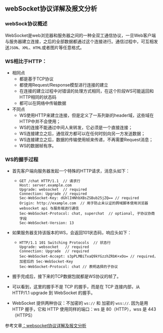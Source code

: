## webSocket协议详解及报文分析

### webSock协议概述

WebSocket是web浏览器和服务器之间的一种全双工通信协议，一旦Web客户端与服务器建立连接，之后的全部数据都通过这个连接进行。通信过程中，可互相发送`JSON`、`XML`、`HTML`或者图片等任意格式。

### WS相比于HTTP：

- 相同点
  - 都是基于TCP协议
  - 都使用Request/Response模型进行连接的建立
  - 在连接的建立过程中对错误的处理方式相同，在这个阶段WS可能返回和HTTP相同的状态码
  - 都可以在网络中传输数据
- 不同点
  - WS使用HTTP来建立连接，但是定义了一系列新的header域，这些域在HTTP中并不会使用；
  - WS的连接不能通过中间人来转发，它必须是一个直接连接；
  - WS连接建立之后，通信双方都可以在任何时刻向另一方发送数据；
  - WS连接建立之后，数据的传输使用帧来传递，不再需要Request消息；
  - WS的数据帧有序。

### WS的握手过程

- 首先客户端向服务器发起一个特殊的HTTP请求，消息头如下：

  - ````http
    GET /chat HTTP/1.1  // 请求行
    Host: server.example.com
    Upgrade: websocket  // required
    Connection: Upgrade // required
    Sec-WebSocket-Key: dGhlIHNhbXBsZSBub25jZQ== // required
    Origin: http://example.com  // 用于防止未认证的跨域脚本使用浏览器 websocket api 与服务端进行通信
    Sec-WebSocket-Protocol: chat, superchat  // optional, 子协议协商字段
    Sec-WebSocket-Version: 13
    ````

- 如果服务器支持该版本的WS，会返回101状态码，响应头如下：

  - ```http
    HTTP/1.1 101 Switching Protocols  // 状态行
    Upgrade: websocket   // required
    Connection: Upgrade  // required
    Sec-WebSocket-Accept: s3pPLMBiTxaQ9kYGzzhZRbK+xOo= // required，加密后的 Sec-WebSocket-Key
    Sec-WebSocket-Protocol: chat // 表明选择的子协议
    ```

- 握手完成后，接下来的TCP数据包就都是WS协议的帧了。
-  可以看到，这里的握手不是 TCP 的握手，而是在 TCP 连接内部，从 HTTP/1.1 upgrade 到 WebSocket 的握手。 
-  WebSocket 提供两种协议：不加密的 `ws://` 和 加密的 `wss://`. 因为是用 HTTP 握手，它和 HTTP 使用同样的端口：ws 是 80（HTTP），wss 是 443（HTTPS） 

参考文章[：websocket协议详解及报文分析](https://blog.csdn.net/LL845876425/article/details/106393358)